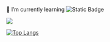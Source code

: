 <!-- ### Hi there 👋 -->

<!--
**ZZH86/ZZH86** is a ✨ _special_ ✨ repository because its `README.md` (this file) appears on your GitHub profile.

Here are some ideas to get you started:

- 🔭 I’m currently working on ...
- 🌱 I’m currently learning ...
- 👯 I’m looking to collaborate on ...
- 🤔 I’m looking for help with ...
- 💬 Ask me about ...
- 📫 How to reach me: ...
- 😄 Pronouns: ...
- ⚡ Fun fact: ...
-->
🌱 I’m currently learning ![Static Badge](https://img.shields.io/badge/JAVA%-8A2BE2)   

![](https://github-readme-stats.vercel.app/api?username=ZZH86&theme=synthwave)

[![Top Langs](https://github-readme-stats.vercel.app/api/top-langs/?username=ZZH86&layout=donut)](https://github.com/anuraghazra/github-readme-stats)
